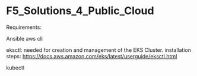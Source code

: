 # F5_Solutions_4_Public_Cloud


Requirements:

Ansible
aws cli

eksctl: 
needed for creation and management of the EKS Cluster.
installation steps: https://docs.aws.amazon.com/eks/latest/userguide/eksctl.html

kubectl

